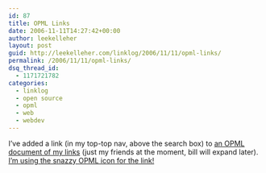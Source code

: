 ```yaml
---
id: 87
title: OPML Links
date: 2006-11-11T14:27:42+00:00
author: leekelleher
layout: post
guid: http://leekelleher.com/linklog/2006/11/11/opml-links/
permalink: /2006/11/11/opml-links/
dsq_thread_id:
  - 1171721782
categories:
  - linklog
  - open source
  - opml
  - web
  - webdev
---
```

I&#8217;ve added a link (in my top-top nav, above the search box) to [an OPML document of my links](http://leekelleher.com/wp/wp-links-opml.php) (just my friends at the moment, bill will expand later). [I&#8217;m using the snazzy OPML icon for the link!](http://www.opmlicons.com/)